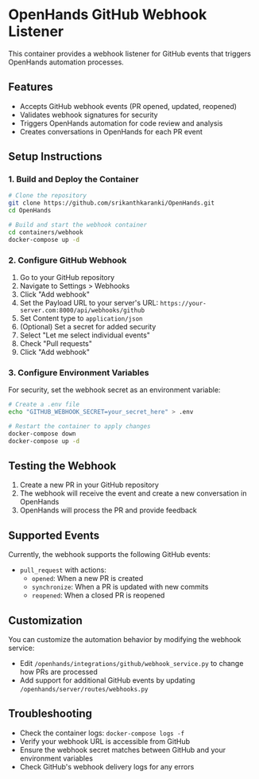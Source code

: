 # OpenHands GitHub Webhook Listener

This container provides a webhook listener for GitHub events that triggers OpenHands automation processes.

## Features

- Accepts GitHub webhook events (PR opened, updated, reopened)
- Validates webhook signatures for security
- Triggers OpenHands automation for code review and analysis
- Creates conversations in OpenHands for each PR event

## Setup Instructions

### 1. Build and Deploy the Container

```bash
# Clone the repository
git clone https://github.com/srikanthkaranki/OpenHands.git
cd OpenHands

# Build and start the webhook container
cd containers/webhook
docker-compose up -d
```

### 2. Configure GitHub Webhook

1. Go to your GitHub repository
2. Navigate to Settings > Webhooks
3. Click "Add webhook"
4. Set the Payload URL to your server's URL: `https://your-server.com:8000/api/webhooks/github`
5. Set Content type to `application/json`
6. (Optional) Set a secret for added security
7. Select "Let me select individual events"
8. Check "Pull requests"
9. Click "Add webhook"

### 3. Configure Environment Variables

For security, set the webhook secret as an environment variable:

```bash
# Create a .env file
echo "GITHUB_WEBHOOK_SECRET=your_secret_here" > .env

# Restart the container to apply changes
docker-compose down
docker-compose up -d
```

## Testing the Webhook

1. Create a new PR in your GitHub repository
2. The webhook will receive the event and create a new conversation in OpenHands
3. OpenHands will process the PR and provide feedback

## Supported Events

Currently, the webhook supports the following GitHub events:

- `pull_request` with actions:
  - `opened`: When a new PR is created
  - `synchronize`: When a PR is updated with new commits
  - `reopened`: When a closed PR is reopened

## Customization

You can customize the automation behavior by modifying the webhook service:

- Edit `/openhands/integrations/github/webhook_service.py` to change how PRs are processed
- Add support for additional GitHub events by updating `/openhands/server/routes/webhooks.py`

## Troubleshooting

- Check the container logs: `docker-compose logs -f`
- Verify your webhook URL is accessible from GitHub
- Ensure the webhook secret matches between GitHub and your environment variables
- Check GitHub's webhook delivery logs for any errors
